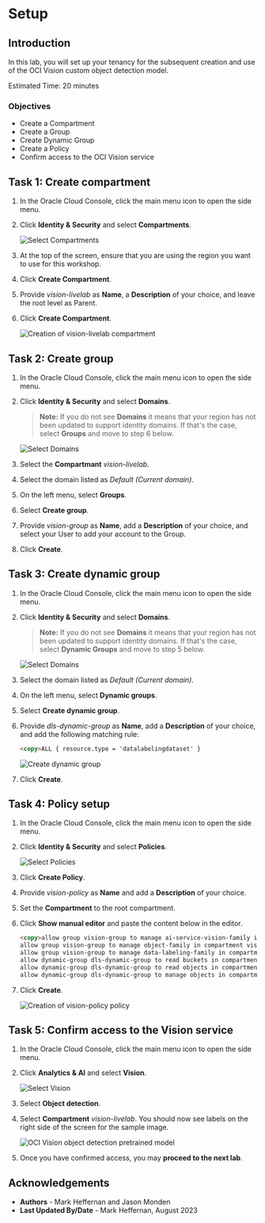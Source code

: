 # Setup

## Introduction

In this lab, you will set up your tenancy for the subsequent creation and use of the OCI Vision custom object detection model.

Estimated Time: 20 minutes

### Objectives

- Create a Compartment
- Create a Group
- Create Dynamic Group
- Create a Policy
- Confirm access to the OCI Vision service

## Task 1: Create compartment

1. In the Oracle Cloud Console, click the main menu icon to open the side menu.
2. Click **Identity & Security** and select **Compartments**.

   ![Select Compartments](../images/oci_menu_compartments.png)

3. At the top of the screen, ensure that you are using the region you want to use for this workshop.
4. Click **Create Compartment**.
5. Provide *vision-livelab* as **Name**, a **Description** of your choice, and leave the root level as Parent.
6. Click **Create Compartment**.

   ![Creation of vision-livelab compartment](../images/create_compartment.png)

## Task 2: Create group

1. In the Oracle Cloud Console, click the main menu icon to open the side menu.
2. Click **Identity & Security** and select **Domains**.

      > **Note:** If you do not see **Domains** it means that your region has not been updated to support identity domains. If that's the case, select **Groups** and move to step 6 below.

      ![Select Domains](../images/oci_menu_domains.png)
   
3. Select the **Compartmant** *vision-livelab*.
4. Select the domain listed as *Default (Current domain)*.
5. On the left menu, select **Groups**.
6. Select **Create group**.
7. Provide *vision-group* as **Name**, add a **Description** of your choice, and select your User to add your account to the Group.
8. Click **Create**.

## Task 3: Create dynamic group

1. In the Oracle Cloud Console, click the main menu icon to open the side menu.
2. Click **Identity & Security** and select **Domains**.

      > **Note:** If you do not see **Domains** it means that your region has not been updated to support identity domains. If that's the case, select **Dynamic Groups** and move to step 5 below.

      ![Select Domains](../images/oci_menu_domains.png)

3. Select the domain listed as *Default (Current domain)*.
4. On the left menu, select **Dynamic groups**.
5. Select **Create dynamic group**.
6. Provide *dls-dynamic-group* as **Name**, add a **Description** of your choice, and add the following matching rule:

      ```html
      <copy>ALL { resource.type = 'datalabelingdataset' }
      ```
   
      ![Create dynamic group](../images/create_dls_dynamic_group.png)
   
7. Click **Create**.

## Task 4: Policy setup

1. In the Oracle Cloud Console, click the main menu icon to open the side menu.
2. Click **Identity & Security** and select **Policies**. 

   ![Select Policies](../images/oci_menu_policies.png)
   
3. Click **Create Policy**.
4. Provide *vision-policy* as **Name** and add a **Description** of your choice.
5. Set the **Compartment** to the root compartment.
6. Click **Show manual editor** and paste the content below in the editor.

      ```html
      <copy>allow group vision-group to manage ai-service-vision-family in compartment vision-livelab
      allow group vision-group to manage object-family in compartment vision-livelab
      allow group vision-group to manage data-labeling-family in compartment vision-livelab
      allow dynamic-group dls-dynamic-group to read buckets in compartment vision-livelab
      allow dynamic-group dls-dynamic-group to read objects in compartment vision-livelab
      allow dynamic-group dls-dynamic-group to manage objects in compartment vision-livelab where any {request.permission='OBJECT_CREATE'}
      ```

6. Click **Create**.

   ![Creation of vision-policy policy](../images/create_policy.png)

## Task 5: Confirm access to the Vision service

1. In the Oracle Cloud Console, click the main menu icon to open the side menu.
2. Click **Analytics & AI** and select **Vision**. 

   ![Select Vision](../images/oci_menu_vision.png)
   
3. Select **Object detection**.
4. Select **Compartment** *vision-livelab*. You should now see labels on the right side of the screen for the sample image.

   ![OCI Vision object detection pretrained model](../images/oci_vision_pretrained_object_detection.png)

5. Once you have confirmed access, you may **proceed to the next lab**.

## Acknowledgements

* **Authors** - Mark Heffernan and Jason Monden
* **Last Updated By/Date** - Mark Heffernan, August 2023
